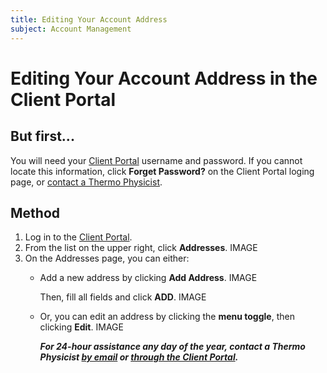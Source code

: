 ```yaml
---
title: Editing Your Account Address
subject: Account Management
---
```


# Editing Your Account Address in the Client Portal
## But first...
You will need your [Client Portal](https://www.thermo.io/login/) username and password. If you cannot locate this information, click **Forget Password?** on the Client Portal loging page, or [contact a Thermo Physicist](mailto:physicists@thermo.io).
## Method
1. Log in to the [Client Portal](https://www.thermo.io/login/).
2. From the **<Your Name>** list on the upper right, click **Addresses**.
IMAGE
3. On the Addresses page, you can either:
   * Add a new address by clicking **Add Address**.
     IMAGE
   
     Then, fill all fields and click **ADD**.
     IMAGE
     
   * Or, you can edit an address by clicking the **menu toggle**, then clicking **Edit**.
     IMAGE
     
     **_For 24-hour assistance any day of the year, contact a Thermo Physicist [by email](mailto:physicists@thermo.io) or [through the Client Portal](https://www.thermo.io/login/)._**
